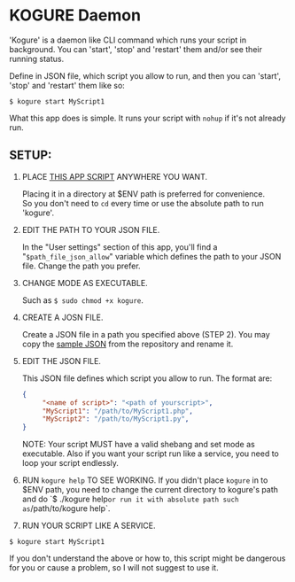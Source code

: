 # KOGURE Daemon

'Kogure' is a daemon like CLI command which runs your script in background. You can 'start', 'stop' and 'restart' them and/or see their running status.


Define in JSON file, which script you allow to run, and then you can 'start', 'stop' and 'restart' them like so:

```
$ kogure start MyScript1
```

What this app does is simple. It runs your script with `nohup` if it's not
already run. 

## SETUP:

1. PLACE [THIS APP SCRIPT](https://github.com/KEINOS/kogure/blob/master/kogure) ANYWHERE YOU WANT.

    Placing it in a directory at $ENV path is preferred for convenience.  
    So you don't need to `cd` every time or use the absolute path to run 
    'kogure'.

2. EDIT THE PATH TO YOUR JSON FILE.

    In the "User settings" section of this app, you'll find a 
    "`$path_file_json_allow`" variable which defines the path to your JSON 
    file. Change the path you prefer.

2. CHANGE MODE AS EXECUTABLE.

    Such as `$ sudo chmod +x kogure`.

3. CREATE A JOSN FILE.

    Create a JSON file in a path you specified above (STEP 2). You may copy
    the [sample JSON](https://github.com/KEINOS/kogure/blob/master/sample-kogure_allow.json) from the repository and rename it.

4. EDIT THE JSON FILE.

    This JSON file defines which script you allow to run. The format are:

    ```json
    {
         "<name of script>": "<path of yourscript>",
         "MyScript1": "/path/to/MyScript1.php",
         "MyScript2": "/path/to/MyScript1.py",
    }
    ```

    NOTE: Your script MUST have a valid shebang and set mode as executable.
    Also if you want your script run like a service, you need to loop your
    script endlessly.

5. RUN `kogure help` TO SEE WORKING.
    If you didn't place `kogure` in to $ENV path, you need to change the
    current directory to kogure's path and do `$ ./kogure help` or run
    it with absolute path such as `/path/to/kogure help`.

6. RUN YOUR SCRIPT LIKE A SERVICE.

```
$ kogure start MyScript1
```

If you don't understand the above or how to, this script might be dangerous
 for you or cause a problem, so I will not suggest to use it.

